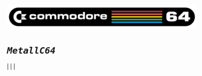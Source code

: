 <div align="center" width="100%" >
  <img align="center" src="./images/Commodore_64_logo.png" />
</div>

# *`MetallC64`*
| 
| 
| 

